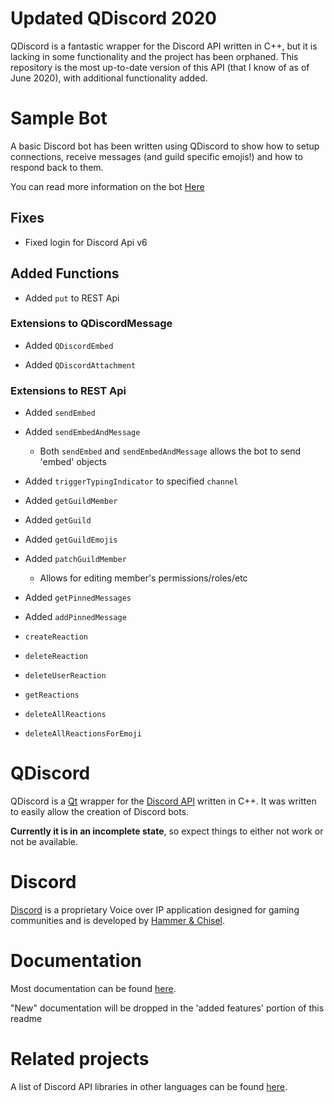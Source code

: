 # Updated QDiscord 2020
QDiscord is a fantastic wrapper for the Discord API written in C++, but it is lacking in some functionality and the project has been orphaned. This repository is the most up-to-date version of this API (that I know of as of June 2020), with additional functionality added.

# Sample Bot

A basic Discord bot has been written using QDiscord to show how to setup connections, receive messages (and guild specific emojis!) and how to respond back to them. 

You can read more information on the bot [Here](https://github.com/JohnCiubuc/QDiscord/tree/master/DiscordBotSample)
## Fixes

* Fixed login for Discord Api v6

## Added Functions

* Added `put` to REST Api

### Extensions to QDiscordMessage

* Added `QDiscordEmbed` 

* Added `QDiscordAttachment` 


### Extensions to REST Api

* Added `sendEmbed`

* Added `sendEmbedAndMessage`
    * Both `sendEmbed` and `sendEmbedAndMessage` allows the bot to send 'embed' objects

* Added `triggerTypingIndicator` to specified `channel`

* Added `getGuildMember`

* Added `getGuild`

* Added `getGuildEmojis` 

* Added `patchGuildMember`
    * Allows for editing member's permissions/roles/etc 

* Added `getPinnedMessages`

* Added `addPinnedMessage`

* `createReaction`

* `deleteReaction`

* `deleteUserReaction`

* `getReactions`

* `deleteAllReactions`

* `deleteAllReactionsForEmoji`

# QDiscord

QDiscord is a [Qt](https://www.qt.io/) wrapper for the [Discord API](https://Discordapp.com/developers/docs) written in C++.
It was written to easily allow the creation of Discord bots.


**Currently it is in an incomplete state**, so expect things to either not work or not be available.

# Discord

[Discord](https://Discordapp.com) is a proprietary Voice over IP application designed for gaming communities and is developed by [Hammer & Chisel](https://Discordapp.com/company).

# Documentation

Most documentation can be found [here](http://george99g.github.io/QDiscord).

"New" documentation will be dropped in the 'added features' portion of this readme

# Related projects

A list of Discord API libraries in other languages can be found [here](https://DiscordAPI.com/unofficial/libs.html).
